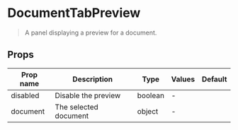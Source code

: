 # DocumentTabPreview

> A panel displaying a preview for a document.

## Props

| Prop name | Description           | Type    | Values | Default |
| --------- | --------------------- | ------- | ------ | ------- |
| disabled  | Disable the preview   | boolean | -      |         |
| document  | The selected document | object  | -      |         |

